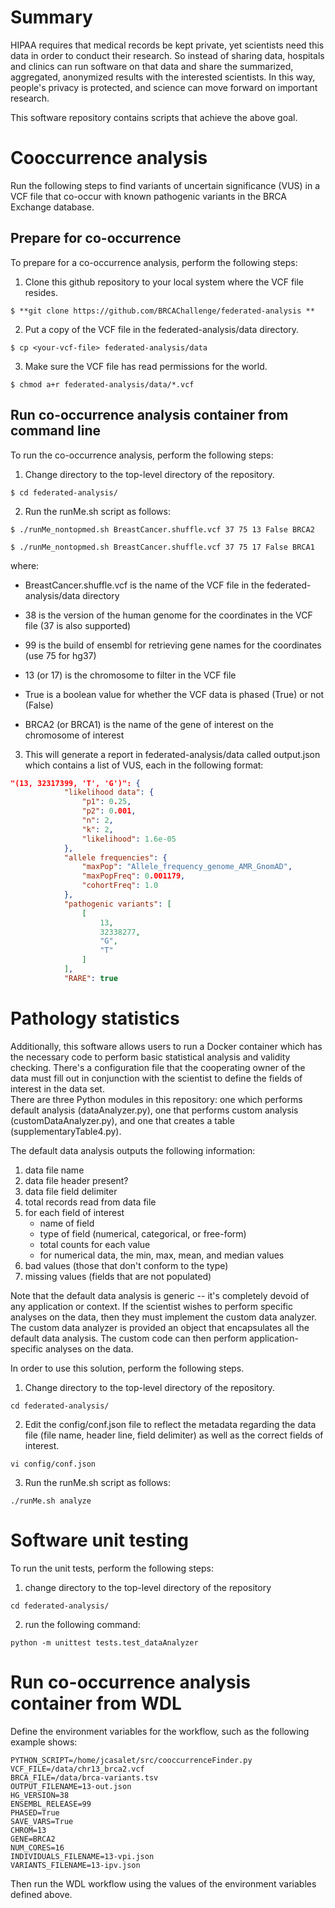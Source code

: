 # Summary 

HIPAA requires that medical records be kept private, yet scientists need this data in order to conduct their research.  So instead of sharing data, hospitals and clinics can run software on that data and share the summarized, aggregated, anonymized results with the interested scientists.  In this way, people's privacy is protected, and science can move forward on important research.

This software repository contains scripts that achieve the above goal.  

# Cooccurrence analysis
Run the following steps to find variants of uncertain significance (VUS) in a VCF file that co-occur with known pathogenic variants in the BRCA Exchange database.

## Prepare for co-occurrence 
To prepare for a co-occurrence analysis, perform the following steps:

1. Clone this github repository to your local system where the VCF file resides.

```console
$ **git clone https://github.com/BRCAChallenge/federated-analysis **
```

2. Put a copy of the VCF file in the federated-analysis/data directory.

```console
$ cp <your-vcf-file> federated-analysis/data
```

3. Make sure the VCF file has read permissions for the world.

```console
$ chmod a+r federated-analysis/data/*.vcf
```
 

## Run co-occurrence analysis container from command line
To run the co-occurrence analysis, perform the following steps:

1. Change directory to the top-level directory of the repository.

```console
$ cd federated-analysis/
```

2. Run the runMe.sh script as follows:

```console
$ ./runMe_nontopmed.sh BreastCancer.shuffle.vcf 37 75 13 False BRCA2 

$ ./runMe_nontopmed.sh BreastCancer.shuffle.vcf 37 75 17 False BRCA1
```

where:
* BreastCancer.shuffle.vcf is the name of the VCF file in the federated-analysis/data directory

* 38 is the version of the human genome for the coordinates in the VCF file (37 is also supported)

* 99 is the build of ensembl for retrieving gene names for the coordinates (use 75 for hg37)

* 13 (or 17) is the chromosome to filter in the VCF file

* True is a boolean value for whether the VCF data is phased (True) or not (False)

* BRCA2 (or BRCA1) is the name of the gene of interest on the chromosome of interest

3. This will generate a report in federated-analysis/data called output.json which contains a list of VUS, each in the following format:

```json
"(13, 32317399, 'T', 'G')": {
            "likelihood data": {
                "p1": 0.25,
                "p2": 0.001,
                "n": 2,
                "k": 2,
                "likelihood": 1.6e-05
            },
            "allele frequencies": {
                "maxPop": "Allele_frequency_genome_AMR_GnomAD",
                "maxPopFreq": 0.001179,
                "cohortFreq": 1.0
            },
            "pathogenic variants": [
                [
                    13,
                    32338277,
                    "G",
                    "T"
                ]
            ],
            "RARE": true

```


# Pathology statistics

Additionally, this software allows users to run a Docker container which has the necessary code to perform basic statistical analysis and validity checking.  There's a configuration file that the cooperating owner of the data must fill out in conjunction with the scientist to define the fields of interest in the data set.  
There are three Python modules in this repository: one which performs default analysis (dataAnalyzer.py), one that performs custom analysis (customDataAnalyzer.py), and one that creates a table (supplementaryTable4.py).  

The default data analysis outputs the following information:
1. data file name 
2. data file header present?
3. data file field delimiter
4. total records read from data file
5. for each field of interest
    - name of field
    - type of field (numerical, categorical, or free-form)
    - total counts for each value
    - for numerical data, the min, max, mean, and median values
6. bad values (those that don't conform to the type)
7. missing values (fields that are not populated)

Note that the default data analysis is generic -- it's completely devoid of any application or context.  If the scientist wishes to perform specific analyses on the data, then they must implement the custom data analyzer.  The custom data analyzer is provided an object that encapsulates all the default data analysis.  The custom code can then perform application-specific analyses on the data. 


In order to use this solution, perform the following steps.

1. Change directory to the top-level directory of the repository.

```console
cd federated-analysis/
```

2. Edit the config/conf.json file to reflect the metadata regarding the data file (file name, header line, field delimiter) as well as the correct fields of interest.

```console
vi config/conf.json
```

3. Run the runMe.sh script as follows:

```console
./runMe.sh analyze
```

# Software unit testing 

To run the unit tests, perform the following steps:

1. change directory to the top-level directory of the repository

```console
cd federated-analysis/
```

2. run the following command:

```console
python -m unittest tests.test_dataAnalyzer
```

# Run co-occurrence analysis container from WDL
Define the environment variables for the workflow, such as the following example shows:
```
PYTHON_SCRIPT=/home/jcasalet/src/cooccurrenceFinder.py
VCF_FILE=/data/chr13_brca2.vcf 
BRCA_FILE=/data/brca-variants.tsv 
OUTPUT_FILENAME=13-out.json 
HG_VERSION=38 
ENSEMBL_RELEASE=99 
PHASED=True 
SAVE_VARS=True 
CHROM=13 
GENE=BRCA2 
NUM_CORES=16
INDIVIDUALS_FILENAME=13-vpi.json
VARIANTS_FILENAME=13-ipv.json
```

Then run the WDL workflow using the values of the environment variables defined above.

